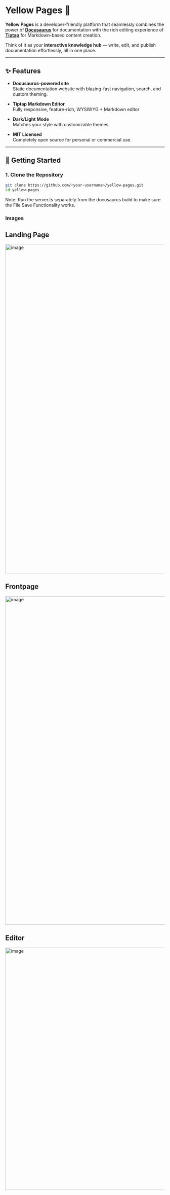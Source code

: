 # Yellow Pages 📒

**Yellow Pages** is a developer-friendly platform that seamlessly combines the power of **[Docusaurus](https://docusaurus.io/)** for documentation with the rich editing experience of **[Tiptap](https://tiptap.dev/)** for Markdown-based content creation.  

Think of it as your **interactive knowledge hub** — write, edit, and publish documentation effortlessly, all in one place.

---

## ✨ Features

- **Docusaurus-powered site**  
  Static documentation website with blazing-fast navigation, search, and custom theming.
  
- **Tiptap Markdown Editor**  
  Fully responsive, feature-rich, WYSIWYG + Markdown editor

- **Dark/Light Mode**  
  Matches your style with customizable themes.

- **MIT Licensed**  
  Completely open source for personal or commercial use.

---

## 🚀 Getting Started

### 1. Clone the Repository
```bash
git clone https://github.com/<your-username>/yellow-pages.git
cd yellow-pages
```

Note: Run the server.ts separately from the docusaurus build to make sure the File Save Functionality works.

### Images
## Landing Page
<img width="2541" height="1039" alt="image" src="https://github.com/user-attachments/assets/d7ee5ec2-3cf5-4f80-9e6d-d69542ee4d0d" />

## Frontpage
<img width="2558" height="1037" alt="image" src="https://github.com/user-attachments/assets/d77f530e-6a89-4ea1-905b-ec5b1c8c6374" />

## Editor
<img width="2559" height="765" alt="image" src="https://github.com/user-attachments/assets/366ed7c2-8153-404b-983d-5e23d02d4318" />
